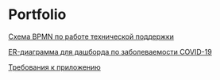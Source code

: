 # Portfolio
[Схема BPMN по работе технической поддержки](https://github.com/fdvnsts/Portfolio/blob/main/%D0%9C%D0%BE%D0%B4%D0%B5%D0%BB%D1%8C%20%D0%B4%D0%B0%D0%BD%D0%BD%D1%8B%D1%85.%20%D0%94%D0%B0%D1%88%D0%B1%D0%BE%D1%80%D0%B4%20Covid.png)

[ER-диаграмма для дашборда по заболеваемости COVID-19](https://github.com/fdvnsts/Portfolio/blob/main/%D0%9C%D0%BE%D0%B4%D0%B5%D0%BB%D1%8C%20%D0%B4%D0%B0%D0%BD%D0%BD%D1%8B%D1%85.%20%D0%94%D0%B0%D1%88%D0%B1%D0%BE%D1%80%D0%B4%20Covid.png)

[Требования к приложению](https://github.com/fdvnsts/Portfolio/wiki/%D0%A2%D1%80%D0%B5%D0%B1%D0%BE%D0%B2%D0%B0%D0%BD%D0%B8%D1%8F-%D0%BA-%D0%BF%D1%80%D0%B8%D0%BB%D0%BE%D0%B6%D0%B5%D0%BD%D0%B8%D1%8E)
